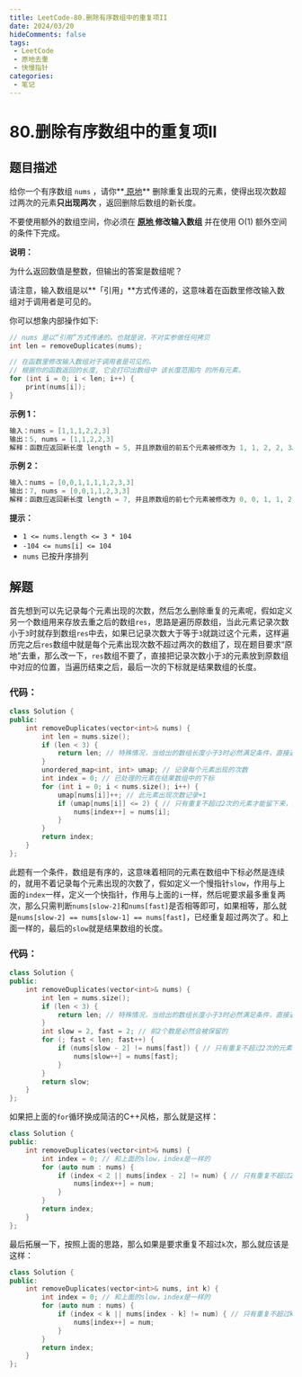 ```yaml
---
title: LeetCode-80.删除有序数组中的重复项II
date: 2024/03/20
hideComments: false
tags:
 - LeetCode
 - 原地去重
 - 快慢指针
categories:
 - 笔记
---
```


# 80.删除有序数组中的重复项II

## 题目描述

给你一个有序数组 `nums` ，请你**[ 原地](http://baike.baidu.com/item/原地算法)** 删除重复出现的元素，使得出现次数超过两次的元素**只出现两次** ，返回删除后数组的新长度。

不要使用额外的数组空间，你必须在 **[原地 ](https://baike.baidu.com/item/原地算法)修改输入数组** 并在使用 O(1) 额外空间的条件下完成。



**说明：**

为什么返回数值是整数，但输出的答案是数组呢？

请注意，输入数组是以**「引用」**方式传递的，这意味着在函数里修改输入数组对于调用者是可见的。

你可以想象内部操作如下:

```cpp
// nums 是以“引用”方式传递的。也就是说，不对实参做任何拷贝
int len = removeDuplicates(nums);

// 在函数里修改输入数组对于调用者是可见的。
// 根据你的函数返回的长度, 它会打印出数组中 该长度范围内 的所有元素。
for (int i = 0; i < len; i++) {
    print(nums[i]);
}
```

 

**示例 1：**

```cpp
输入：nums = [1,1,1,2,2,3]
输出：5, nums = [1,1,2,2,3]
解释：函数应返回新长度 length = 5, 并且原数组的前五个元素被修改为 1, 1, 2, 2, 3。 不需要考虑数组中超出新长度后面的元素。
```

**示例 2：**

```cpp
输入：nums = [0,0,1,1,1,1,2,3,3]
输出：7, nums = [0,0,1,1,2,3,3]
解释：函数应返回新长度 length = 7, 并且原数组的前七个元素被修改为 0, 0, 1, 1, 2, 3, 3。不需要考虑数组中超出新长度后面的元素。
```

 

**提示：**

- `1 <= nums.length <= 3 * 104`
- `-104 <= nums[i] <= 104`
- `nums` 已按升序排列



## 解题

首先想到可以先记录每个元素出现的次数，然后怎么删除重复的元素呢，假如定义另一个数组用来存放去重之后的数组`res`，思路是遍历原数组，当此元素记录次数小于`3`时就存到数组`res`中去，如果已记录次数大于等于`3`就跳过这个元素，这样遍历完之后`res`数组中就是每个元素出现次数不超过两次的数组了，现在题目要求“原地”去重，那么改一下，`res`数组不要了，直接把记录次数小于`3`的元素放到原数组中对应的位置，当遍历结束之后，最后一次的下标就是结果数组的长度。

### 代码：

```cpp
class Solution {
public:
    int removeDuplicates(vector<int>& nums) {
        int len = nums.size();
        if (len < 3) {
            return len; // 特殊情况，当给出的数组长度小于3时必然满足条件，直接返回
        }
        unordered_map<int, int> umap; // 记录每个元素出现的次数
        int index = 0; // 已处理的元素在结果数组中的下标
        for (int i = 0; i < nums.size(); i++) {
            umap[nums[i]]++; // 此元素出现次数记录+1
            if (umap[nums[i]] <= 2) { // 只有重复不超过2次的元素才能留下来，超过的部分就跳过
                nums[index++] = nums[i];
            }
        }
        return index;
    }
};
```

此题有一个条件，数组是有序的，这意味着相同的元素在数组中下标必然是连续的，就用不着记录每个元素出现的次数了，假如定义一个慢指针`slow`，作用与上面的`index`一样，定义一个快指针，作用与上面的`i`一样，然后呢要求最多重复两次，那么只需判断`nums[slow-2]`和`nums[fast]`是否相等即可，如果相等，那么就是`nums[slow-2] == nums[slow-1] == nums[fast]`，已经重复超过两次了。和上面一样的，最后的`slow`就是结果数组的长度。

### 代码：

```cpp
class Solution {
public:
    int removeDuplicates(vector<int>& nums) {
        int len = nums.size();
        if (len < 3) {
            return len; // 特殊情况，当给出的数组长度小于3时必然满足条件，直接返回
        }
        int slow = 2, fast = 2; // 前2个数是必然会被保留的
        for (; fast < len; fast++) {
            if (nums[slow - 2] != nums[fast]) { // 只有重复不超过2次的元素才能留下来，超过的部分就跳过
                nums[slow++] = nums[fast]; 
            }
        }
        return slow;
    }
};
```

如果把上面的`for`循环换成简洁的C++风格，那么就是这样：

```cpp
class Solution {
public:
    int removeDuplicates(vector<int>& nums) {
        int index = 0; // 和上面的slow，index是一样的
        for (auto num : nums) {
            if (index < 2 || nums[index - 2] != num) { // 只有重复不超过2次的元素才能留下来，超过的部分就跳过
                nums[index++] = num; 
            }
        }
        return index;
    }
};
```

最后拓展一下，按照上面的思路，那么如果是要求重复不超过`k`次，那么就应该是这样：

```cpp
class Solution {
public:
    int removeDuplicates(vector<int>& nums, int k) {
        int index = 0; // 和上面的slow，index是一样的
        for (auto num : nums) {
            if (index < k || nums[index - k] != num) { // 只有重复不超过k次的元素才能留下来，超过的部分就跳过
                nums[index++] = num; 
            }
        }
        return index;
    }
};
```

